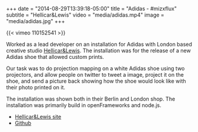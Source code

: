 +++
date = "2014-08-29T13:39:18-05:00"
title = "Adidas - #mizxflux"
subtitle = "Hellicar&Lewis"
video = "media/adidas.mp4"
image = "media/adidas.jpg"
+++

{{< vimeo 110152541 >}}

Worked as a lead developer on an installation for Adidas with London based creative studio [Hellicar&Lewis](http://www.hellicarandlewis.com/). The installation was for the release of a new Adidas shoe that allowed custom prints. 

Our task was to do projection mapping on a white Adidas shoe using two projectors, and allow people on twitter to tweet a image, project it on the shoe, and send a picture back showing how the shoe would look like with their photo printed on it. 

The installation was shown both in their Berlin and London shop. The installation was primarily build in openFrameworks and node.js. 

- [Hellicar&Lewis site](http://www.hellicarandlewis.com/adidas/)
- [Github](https://github.com/HellicarAndLewis/Flux)